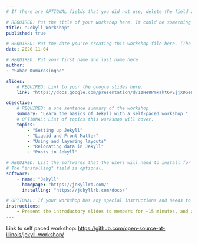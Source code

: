 ```yaml
---
# If there are OPTIONAL fields that you did not use, delete the field as if it never existed.

# REQUIRED: Put the title of your workshop here. It could be something like "Getting started with CoolTech", or "CoolTech Workshop".
title: "Jekyll Workshop"
published: true

# REQUIRED: Put the date you're creating this workshop file here. (The current date).
date: 2020-11-04

# REQUIRED: Put your first name and last name here
author:
- "Sahan Kumarasinghe"

slides:
    # REQUIRED: Link to your the google slides here.
    link: "https://docs.google.com/presentation/d/1zNe8Pmkakt6vEjjXDGeE_d0_8KyhqSINMHW9xTVHfrs/edit?usp=sharing"

objective: 
    # REQUIRED: a one sentence summary of the workshop
    summary: "Learn the basics of Jekyll with a self-paced workshop."
    # OPTIONAL: List of topics this workshop will cover.
    topics:
        - "Setting up Jekyll"
        - "Liquid and Front Matter"
        - "Using and layering layouts"
        - "Relocating data in Jekyll"
        - "Posts in Jekyll"

# REQUIRED: List the softwares that the users will need to install for this workshop, and the softwares' homepages.
# The "installing" field is optional.
software:
    - name: "Jekyll"
      homepage: "https://jekyllrb.com/"
      installing: "https://jekyllrb.com/docs/"

# OPTIONAL: If your workshop has any special instructions and needs to be conducted in a certain way (besides just going through the slides), mention the instructions here.
instructions:
    - Present the introductory slides to members for ~15 minutes, and allow members to do the self-paced workshop for the remaining 45 minutes individually or in groups.
---
```


Link to self paced workshop: https://github.com/open-source-at-illinois/jekyll-workshop/